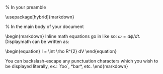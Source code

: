 % In your preamble

\usepackage[hybrid]{markdown}

% In the main body of your document

\begin{markdown}
Inline math equations go in like so: $\omega = d\phi / dt$. 
Displaymath can be written as:

\begin{equation}
I = \int \rho R^{2} dV
\end{equation}

You can backslash-escape any punctuation characters
which you wish to be displayed literally, ex.: \`foo\`, \*bar\*, etc.
\end{markdown}
